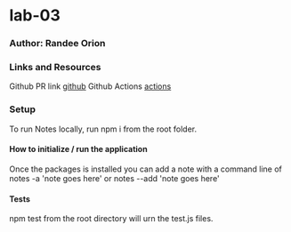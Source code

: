 # lab-03

### Author: Randee Orion

### Links and Resources
Github PR link [github]()
Github Actions [actions]()

### Setup
To run Notes locally, run npm i from the root folder. 

#### How to initialize / run the application
Once the packages is installed you can add a note with a command line of notes -a 'note goes here' or notes --add 'note goes here'


#### Tests
npm test from the root directory will urn the test.js files.






